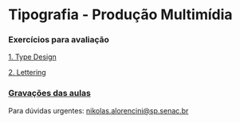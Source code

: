 # Tipografia - Produção Multimídia

<!-- ### Plano de Ensino

[Plano de Ensino](petipo.md) -->

### Exercícios para avaliação

[1. Type Design](typedesign.md)

[2. Lettering](lettering.md)

### [Gravações das aulas](gravacoes.md)


Para dúvidas urgentes: nikolas.alorencini@sp.senac.br